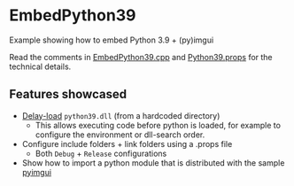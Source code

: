 # EmbedPython39
Example showing how to embed Python 3.9 + (py)imgui

Read the comments in [EmbedPython39.cpp](EmbedPython39.cpp) and [Python39.props](Python39.props) for the technical details.

## Features showcased
 * [Delay-load](https://docs.microsoft.com/en-us/cpp/build/reference/delayload-delay-load-import) `python39.dll` (from a hardcoded directory)
   * This allows executing code before python is loaded, for example to configure the environment or dll-search order.
 * Configure include folders + link folders using a .props file
   * Both `Debug` + `Release` configurations
 * Show how to import a python module that is distributed with the sample [pyimgui](https://github.com/swistakm/pyimgui)

